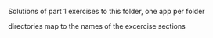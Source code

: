 Solutions of part 1 exercises to this folder, one app per folder

directories map to the names of the excercise sections
